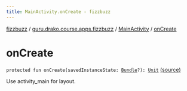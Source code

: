 ```yaml
---
title: MainActivity.onCreate - fizzbuzz
---
```


[fizzbuzz](../../index.html) / [guru.drako.course.apps.fizzbuzz](../index.html) / [MainActivity](index.html) / [onCreate](./on-create.html)

# onCreate

`protected fun onCreate(savedInstanceState: `[`Bundle`](https://developer.android.com/reference/android/os/Bundle.html)`?): `[`Unit`](https://kotlinlang.org/api/latest/jvm/stdlib/kotlin/-unit/index.html) [(source)](https://github.com/Drako/fizzbuzz-app/blob/master/src/main/kotlin/guru/drako/course/apps/fizzbuzz/MainActivity.kt#L16)

Use activity_main for layout.


